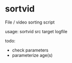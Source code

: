 # sortvid
File / video sorting script

usage: sortvid src target logfile

todo:
- check parameters
- parameterize age(s)